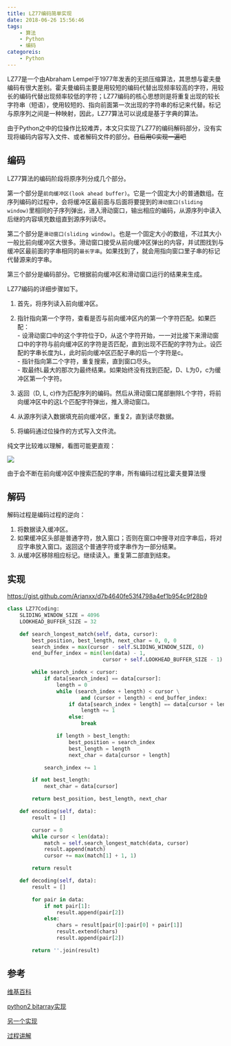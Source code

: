 ```yaml
---
title: LZ77编码简单实现
date: 2018-06-26 15:56:46
tags: 
    - 算法
    - Python
    - 编码
categoreis: 
    - Python
---
```

LZ77是一个由Abraham Lempel于1977年发表的无损压缩算法，其思想与霍夫曼编码有很大差别。霍夫曼编码主要是用较短的编码代替出现频率较高的字符，用较长的编码代替出现频率较低的字符；LZ77编码的核心思想则是将重复出现的较长字符串（短语），使用较短的、指向前面第一次出现的字符串的标记来代替。标记与原序列之间是一种映射，因此，LZ77算法可以说成是基于字典的算法。
<!--MORE-->

由于Python之中的位操作比较难弄，本文只实现了LZ77的编码解码部分，没有实现将编码内容写入文件、或者解码文件的部分。~~日后用C实现一遍吧~~

## 编码
LZ77算法的编码阶段将原序列分成几个部分。

第一个部分是`前向缓冲区(look ahead buffer)`。它是一个固定大小的普通数组。在序列编码的过程中，会将缓冲区最前面与后面将要提到的`滑动窗口(sliding window)`里相同的子序列弹出，进入滑动窗口，输出相应的编码，从源序列中读入后继的内容填充数组直到源序列读尽。

第二个部分是`滑动窗口(sliding window)`。也是一个固定大小的数组，不过其大小一般比前向缓冲区大很多。滑动窗口接受从前向缓冲区弹出的内容，并试图找到与缓冲区最前面的字串相同的`最长字串`。如果找到了，就会用指向窗口里子串的标记代替源来的字串。

第三个部分是编码部分。它根据前向缓冲区和滑动窗口运行的结果来生成。

LZ77编码的详细步骤如下。

1. 首先，将序列读入前向缓冲区。
2. 指针指向第一个字符，查看是否与前向缓冲区内的第一个字符匹配。如果匹配：
   <br />- 设滑动窗口中的这个字符位于D，从这个字符开始，一一对比接下来滑动窗口中的字符与前向缓冲区的字符是否匹配，直到出现不匹配的字符为止。设匹配的字串长度为L，此时前向缓冲区匹配子串的后一个字符是c。
   <br />- 指针指向第二个字符，重复搜索，直到窗口尽头。
   <br />- 取最终L最大的那次为最终结果。如果始终没有找到匹配，D、L为0，c为缓冲区第一个字符。
   
3. 返回（D, L, c)作为匹配序列的编码。然后从滑动窗口尾部删除L个字符，将前向缓冲区中的这L个匹配字符弹出，推入滑动窗口。
4. 从源序列读入数据填充前向缓冲区，重复2，直到读尽数据。
5. 将编码通过位操作的方式写入文件流。

纯文字比较难以理解，看图可能更直观：

![](http://arian-blogs.oss-cn-beijing.aliyuncs.com/18-6-26/29889505.jpg)

由于会不断在前向缓冲区中搜索匹配的字串，所有编码过程比霍夫曼算法慢

## 解码
解码过程是编码过程的逆向：

1. 将数据读入缓冲区。
2. 如果缓冲区头部是普通字符，放入窗口；否则在窗口中搜寻对应字串后，将对应字串放入窗口。返回这个普通字符或字串作为一部分结果。
3. 从缓冲区移除相应标记。继续读入。重复第二部直到结束。

## 实现
https://gist.github.com/Arianxx/d7b4640fe53f4798a4ef1b954c9f28b9
```python
class LZ77Coding:
    SLIDING_WINDOW_SIZE = 4096
    LOOKHEAD_BUFFER_SIZE = 32

    def search_longest_match(self, data, cursor):
        best_position, best_length, next_char = 0, 0, 0
        search_index = max(cursor - self.SLIDING_WINDOW_SIZE, 0)
        end_buffer_index = min(len(data) - 1,
                               cursor + self.LOOKHEAD_BUFFER_SIZE - 1)

        while search_index < cursor:
            if data[search_index] == data[cursor]:
                length = 0
                while (search_index + length) < cursor \
                        and (cursor + length) < end_buffer_index:
                    if data[search_index + length] == data[cursor + length]:
                        length += 1
                    else:
                        break

                if length > best_length:
                    best_position = search_index
                    best_length = length
                    next_char = data[cursor + length]

            search_index += 1

        if not best_length:
            next_char = data[cursor]

        return best_position, best_length, next_char

    def encoding(self, data):
        result = []

        cursor = 0
        while cursor < len(data):
            match = self.search_longest_match(data, cursor)
            result.append(match)
            cursor += max(match[1] + 1, 1)

        return result

    def decoding(self, data):
        result = []

        for pair in data:
            if not pair[1]:
                result.append(pair[2])
            else:
                chars = result[pair[0]:pair[0] + pair[1]]
                result.extend(chars)
                result.append(pair[2])

        return ''.join(result)
```

## 参考
[维基百科](https://en.wikipedia.org/wiki/LZ77_and_LZ78#LZ77)

[python2 bitarray实现](https://github.com/LLcoolNJ/LZ77/blob/master/src/lz77.py)

[另一个实现](https://github.com/manassra/LZ77-Compressor/blob/master/src/)

[过程讲解](http://www.stringology.org/DataCompression/lz77/index_en.html)